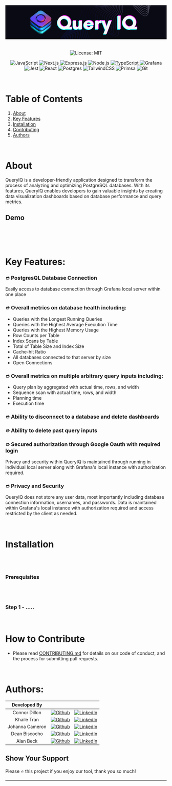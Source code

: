 


<!-- PROJECT LOGO -->

<div align="center">
  <a href="https://github.com/oslabs-beta/QueryIQ">
    <img src="public/assets/logo-full-background-color.png" alt="Logo" width="700" height="auto">
  </a>
  <br />
  <!-- PROJECT LANDING PAGE WEBSITE INSERT HERE ONCE AVAILABLE -->
<br/>
</div>


<div align="center" width="100%">   

![License: MIT](https://img.shields.io/badge/License-MIT-yellow.svg)

</div>


<!-- TABLE OF CONTENTS -->

<div align="center" width="100%">

![JavaScript](https://img.shields.io/badge/javascript-%23323330.svg?style=for-the-badge&logo=javascript&logoColor=%23F7DF1E)
![Next.js](https://img.shields.io/badge/next.js-000000?style=for-the-badge&logo=nextdotjs&logoColor=white)
![Express.js](https://img.shields.io/badge/express.js-%23404d59.svg?style=for-the-badge&logo=express&logoColor=%2361DAFB)
![Node.js](https://img.shields.io/badge/node.js-6DA55F?style=for-the-badge&logo=node.js&logoColor=white)
![TypeScript](https://img.shields.io/badge/TypeScript-007ACC?style=for-the-badge&logo=typescript&logoColor=white)
![Grafana](https://img.shields.io/badge/grafana-%23F46800.svg?style=for-the-badge&logo=grafana&logoColor=white)
![Jest](https://img.shields.io/badge/-jest-%23C21325?style=for-the-badge&logo=jest&logoColor=white)
![React](https://img.shields.io/badge/React-20232A?style=for-the-badge&logo=react&logoColor=61DAFB)
![Postgres](https://img.shields.io/badge/postgres-%23316192.svg?style=for-the-badge&logo=postgresql&logoColor=white)
![TailwindCSS](https://img.shields.io/badge/Tailwind_CSS-38B2AC?style=for-the-badge&logo=tailwind-css&logoColor=white)
![Primsa](https://img.shields.io/badge/Prisma-3982CE?style=for-the-badge&logo=Prisma&logoColor=white)
![Git](https://img.shields.io/badge/git-%23F05033.svg?style=for-the-badge&logo=git&logoColor=white)

</div>

<br />

# Table of Contents


  <ol>
    <li>
    <a href="#about">About</a></li>
    <li><a href="#key-features">Key Features</a></li>
    <li><a href="#installation">Installation</a></li>
    <li><a href="#how-to-contribute">Contributing</a></li>
    <li><a href="#authors">Authors</a></li>
  </ol>

<!-- ABOUT THE PROJECT -->

<br />

# About
QueryIQ is a developer-friendly application designed to transform the process of analyzing and optimizing PostgreSQL databases. With its features, QueryIQ enables developers to gain valuable insights by creating data visualization dashboards based on database performance and query metrics. 


## Demo
<!-- TODO: INSERT DEMO HERE -->
<br />
  <div align="center">
    <!-- <img src="assets/FullDemo.gif" alt="Logo" width="fit" height="auto"> -->
  </div>
<br />

<br />

# Key Features:

### ➮ PostgresQL Database Connection 

Easily access to database connection through Grafana local server within one place 

### ➮ Overall metrics on database health including:
- Queries with the Longest Running Queries
- Queries with the Highest Average Execution Time
- Queries with the Highest Memory Usage
- Row Counts per Table
- Index Scans by Table
- Total of Table Size and Index Size
- Cache-hit Ratio
- All databases connected to that server by size
- Open Connections

### ➮ Overall metrics on multiple arbitrary query inputs including:

- Query plan by aggregated with actual time, rows, and width
- Sequence scan with actual time, rows, and width
- Planning time
- Execution time 

### ➮ Ability to disconnect to a database and delete dashboards 

### ➮ Ability to delete past query inputs 

### ➮ Secured authorization through Google Oauth with required login 

Privacy and security within QueryIQ is maintained through running in individual local server along with Grafana's local instance with authorization required. 

### ➮ Privacy and Security

QueryIQ does not store any user data, most importantly including database connection information, usernames, and passwords. Data is maintained within Grafana's local instance with authorization required and access restricted by the client as needed.


<br />

<!-- INSTALLATION -->
# Installation
<br></br>

### Prerequisites
<br></br>

### Step 1 - .....







<br />

<!-- CONTRIBUTING -->
# How to Contribute
- Please read [CONTRIBUTING.md](#) for details on our code of conduct, and the process for submitting pull requests.






<br />

<!-- Authors -->
# Authors:

|     Developed By      |                                                                                                                                                         |                                                                                                                                                             |
| :-------------------: | :-----------------------------------------------------------------------------------------------------------------------------------------------------: | :---------------------------------------------------------------------------------------------------------------------------------------------------------: |
|    Connor Dillon    |   [![Github](https://img.shields.io/badge/github-%23121011.svg?style=for-the-badge&logo=github&logoColor=white)](https://github.com/connoro7)    |         [![LinkedIn](https://img.shields.io/badge/LinkedIn-%230077B5.svg?logo=linkedin&logoColor=white)](https://www.linkedin.com/in/connor-dillon/)         |
|       Khaile Tran       |      [![Github](https://img.shields.io/badge/github-%23121011.svg?style=for-the-badge&logo=github&logoColor=white)](https://github.com/khailetran)       |                             [![LinkedIn](https://img.shields.io/badge/LinkedIn-%230077B5.svg?logo=linkedin&logoColor=white)](https://www.linkedin.com/in/khailetran/)                              |
|  Johanna Cameron  |     [![Github](https://img.shields.io/badge/github-%23121011.svg?style=for-the-badge&logo=github&logoColor=white)](https://github.com/jojecameron)      |         [![LinkedIn](https://img.shields.io/badge/LinkedIn-%230077B5.svg?logo=linkedin&logoColor=white)](https://www.linkedin.com/in/johanna-cameron/)          |
|     Dean Biscocho     |     [![Github](https://img.shields.io/badge/github-%23121011.svg?style=for-the-badge&logo=github&logoColor=white)](https://github.com/deanbiscocho)     |         [![LinkedIn](https://img.shields.io/badge/LinkedIn-%230077B5.svg?logo=linkedin&logoColor=white)](https://www.linkedin.com/in/deanbiscocho/)         |
|      Alan Beck       |      [![Github](https://img.shields.io/badge/github-%23121011.svg?style=for-the-badge&logo=github&logoColor=white)](https://github.com/KAlanBeck)      |          [![LinkedIn](https://img.shields.io/badge/LinkedIn-%230077B5.svg?logo=linkedin&logoColor=white)](https://www.linkedin.com/in/k-alan-beck/)          |


## Show Your Support

Please ⭐️ this project if you enjoy our tool, thank you so much!


<hr>